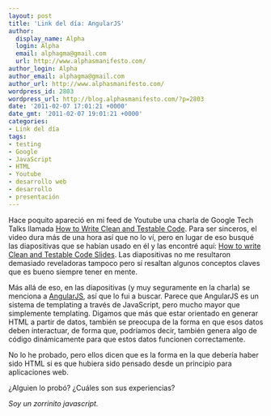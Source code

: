 ```yaml
---
layout: post
title: 'Link del día: AngularJS'
author:
  display_name: Alpha
  login: Alpha
  email: alphagma@gmail.com
  url: http://www.alphasmanifesto.com/
author_login: Alpha
author_email: alphagma@gmail.com
author_url: http://www.alphasmanifesto.com/
wordpress_id: 2803
wordpress_url: http://blog.alphasmanifesto.com/?p=2803
date: '2011-02-07 17:01:21 +0000'
date_gmt: '2011-02-07 19:01:21 +0000'
categories:
- Link del día
tags:
- testing
- Google
- JavaScript
- HTML
- Youtube
- desarrollo web
- desarrollo
- presentación
---
```


Hace poquito apareció en mi feed de Youtube una charla de Google Tech Talks llamada [How to Write Clean and Testable Code](http://www.youtube.com/watch?v=XcT4yYu_TTs). Para ser sinceros, el video dura más de una hora así que no lo ví, pero en lugar de eso busqué las diapositivas que se habían usado en él y las encontré aquí: [How to write Clean and Testable Code Slides](https://docs.google.com/present/view?id=0Abz6S2TvsDWSZDQ0OWdjaF8yNzdmYzZ3d2M5cw&amp;hl=en). Las diapositivas no me resultaron demasiado reveladoras tampoco pero sí resaltan algunos conceptos claves que es bueno siempre tener en mente.

Más allá de eso, en las diapositivas (y muy seguramente en la charla) se menciona a [AngularJS](http://angularjs.org), así que lo fui a buscar. Parece que AngularJS es un sistema de templating a través de JavaScript, pero mucho mayor que simplemente templating. Digamos que más que estar orientado en generar HTML a partir de datos, también se preocupa de la forma en que esos datos deben interactuar, de forma que, podríamos decir, también genera algo de código dinámicamente para que estos datos funcionen correctamente.

No lo he probado, pero ellos dicen que es la forma en la que debería haber sido HTML si es que hubiera sido pensado desde un principio para aplicaciones web.

 ¿Alguien lo probó?  ¿Cuáles son sus experiencias?

_Soy un zorrinito javascript._
